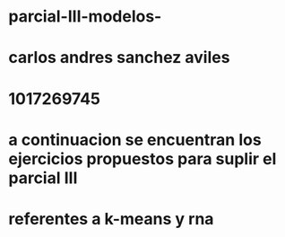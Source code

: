 # parcial-III-modelos-
# carlos andres sanchez aviles 
# 1017269745
# a continuacion se encuentran los ejercicios propuestos para suplir el parcial III
# referentes a k-means y rna

